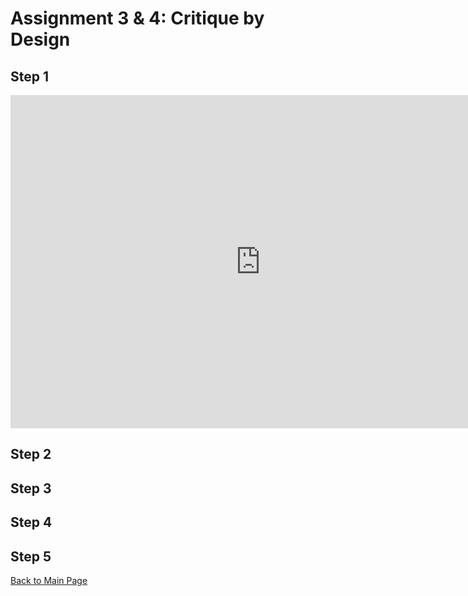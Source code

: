 # Assignment 3 & 4: Critique by Design

## Step 1
<iframe src="https://data.worldbank.org/share/widget?indicators=SP.POP.65UP.TO.ZS" width='800' height='533' frameBorder='0' scrolling="no" ></iframe>

## Step 2


## Step 3


## Step 4


## Step 5





[Back to Main Page](/README.md)
